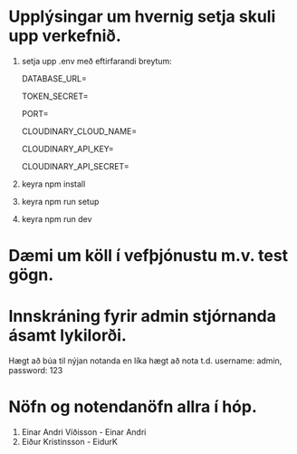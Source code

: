 # Upplýsingar um hvernig setja skuli upp verkefnið.

1. setja upp .env með eftirfarandi breytum:

   DATABASE_URL=

   TOKEN_SECRET=

   PORT=

   CLOUDINARY_CLOUD_NAME=

   CLOUDINARY_API_KEY=

   CLOUDINARY_API_SECRET=

3. keyra npm install
4. keyra npm run setup
5. keyra npm run dev

# Dæmi um köll í vefþjónustu m.v. test gögn.

# Innskráning fyrir admin stjórnanda ásamt lykilorði.
Hægt að búa til nýjan notanda en líka hægt að nota t.d. username: admin, password: 123

# Nöfn og notendanöfn allra í hóp.
1. Einar Andri Víðisson - Einar Andri
2. Eiður Kristinsson - EidurK
